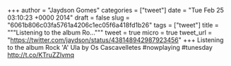 
+++
author = "Jaydson Gomes"
categories = ["tweet"]
date = "Tue Feb 25 03:10:23 +0000 2014"
draft = false
slug = "6061b806c03fa5761a4206c1ec05f6a418fd1b26"
tags = ["tweet"]
title = """Listening to the album Ro..."""
tweet = true
micro = true
tweet_url = "https://twitter.com/jaydson/status/438148942987923456"
+++
Listening to the album Rock 'A' Ula by Os Cascavelletes #nowplaying #tunesday http://t.co/KTruZZlvmq
